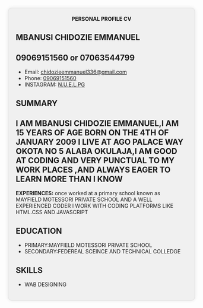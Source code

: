 <!DOCTYPE html>
<section id="cv">
<center><b>PERSONAL PROFILE CV</b></center>
 <h1>MBANUSI CHIDOZIE EMMANUEL</h1>
 <h2>09069151560 or 07063544799</h2>
 <ul>
    <li>Email: <a href="mailto:chidozieemmanuel336@gmail.com"> chidozieemmanuel336@gmail.com</a></li>
    <li>Phone: <a href="TEL:09069151560">09069151560</a></li>
    <li>
        INSTAGRAM: <a href="https//instagram.com/in/N.U.E.L.PG">N.U.E.L.PG</a></li>
 </ul>  
<h2>SUMMARY</h2>
 <h2>I AM MBANUSI CHIDOZIE EMMANUEL,I AM 15 YEARS OF AGE BORN ON THE 4TH OF JANUARY 2009
    I LIVE AT AGO PALACE WAY OKOTA NO 5 ALABA OKULAJA,I AM GOOD AT CODING AND VERY PUNCTUAL TO MY WORK PLACES
,AND ALWAYS EAGER TO LEARN MORE THAN I KNOW </h2>
    <p><b>EXPERIENCES:</b> once worked at a primary school known as MAYFIELD MOTESSORI PRIVATE
    SCHOOL AND A  WELL EXPERIENCED CODER I WORK WITH CODING PLATFORMS LIKE HTML.CSS AND JAVASCRIPT </p>
    <h2>EDUCATION</h2>
    <UL>
    <li>PRIMARY:MAYFIELD MOTESSORI PRIVATE SCHOOL</li>  
    <LI>SECONDARY:FEDEREAL SCEINCE AND TECHNICAL COLLEDGE</LI>
    </UL>
    <h2>SKILLS</h2>
    <ul>
    <li>WAB DESIGNING</li>
    </ul>
    <style>
  #cv  {
    max-width: 800px;
    margin: 40px auto;
    padding: 20px;
    background-color: #f0f0f0;
    border: 1px solid #ddd;
    border-radius: 10px;
    box-shadow: 0 0 10px rgba(0, 0, 0 , 0.1);
  }

h1 , h2 { 
   color: #333; 
}

ul {
    list-style: none;
    padding: 0;
    margin: 0;
} 

li {
    margin-bottom: 10px;
}

a {
    text-align: justify;
}
</style>
</section>
